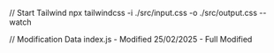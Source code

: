 // Start Tailwind
npx tailwindcss -i ./src/input.css -o ./src/output.css --watch

// Modification Data
index.js - Modified 25/02/2025 - Full Modified
